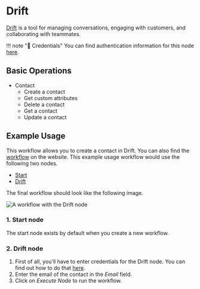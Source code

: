 # Drift

[Drift](https://www.drift.com/) is a tool for managing conversations, engaging with customers, and collaborating with teammates.

!!! note "🔑 Credentials"
    You can find authentication information for this node [here](/integrations/credentials/drift/).


## Basic Operations

* Contact
    * Create a contact
    * Get custom attributes
    * Delete a contact
    * Get a contact
    * Update a contact

## Example Usage

This workflow allows you to create a contact in Drift. You can also find the [workflow](https://n8n.io/workflows/497) on the website. This example usage workflow would use the following two nodes.
- [Start](/integrations/core-nodes/n8n-nodes-base.start/)
- [Drift]()

The final workflow should look like the following image.

![A workflow with the Drift node](/_images/integrations/nodes/drift/workflow.png)

### 1. Start node

The start node exists by default when you create a new workflow.

### 2. Drift node

1. First of all, you'll have to enter credentials for the Drift node. You can find out how to do that [here](/integrations/credentials/drift/).
2. Enter the email of the contact in the *Email* field.
3. Click on *Execute Node* to run the workflow.
